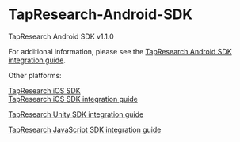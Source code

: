 # TapResearch-Android-SDK
TapResearch Android SDK v1.1.0

For additional information, please see the [TapResearch Android SDK integration guide](https://www.tapresearch.com/docs/android-integration-guide).


Other platforms:

[TapResearch iOS SDK](https://github.com/TapResearch/TapResearch-iOS-SDK)  
[TapResearch iOS SDK integration guide](https://www.tapresearch.com/docs/ios-integration-guide)

[TapResearch Unity SDK integration guide](https://www.tapresearch.com/docs/unity-integration-guide)

[TapResearch JavaScript SDK integration guide](https://www.tapresearch.com/docs/javascript-integration-guide)  
